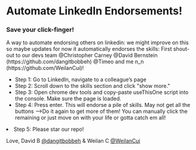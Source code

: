 <h1>Automate LinkedIn Endorsements!</h1>
  <h3>Save your click-finger!</h3>
<p>
A way to automate endorsing others on linkedin: we might improve on this so maybe updates
for now it automatically endorses the skills:
First shout-out to our devs team @Christopher Carney @David Bernstein (https://github.com/dangitbobbeh) @Timeo and me n_n (https://github.com/WeilanCui)!
  <ul>
<li>Step 1: Go to LinkedIn, navigate to a colleague’s page</li>
<li>Step 2: Scroll down to the skills section and click "show more."</li>  
<li>Step 3: Open chrome dev tools and copy-paste useThisOne script into the console. Make sure the page is loaded.</li>
<li>Step 4: Press enter. This will endorse a pile of skills. May not get all the buttons -->Do it again to get more of them! You can manually click the remaining or just move on with your life or gotta catch em all!</li></ul>
    </p>
<li>Step 5: Please star our repo!</li>

Love,
David B [@dangitbobbeh](https://github.com/dangitbobbeh) & Weilan C [@WeilanCui](https://github.com/WeilanCui)
